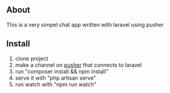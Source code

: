 ## About
This is a very simpel chat app written with laravel using pusher

## Install
1. clone project
2. make a channel on [pusher](https://pusher.com/) that connects to laravel
3. run "composer install && npm install"
4. serve it with "php artisan serve"
5. run watch with "npm run watch"
